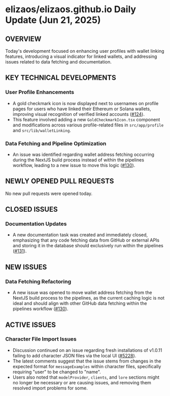 # elizaos/elizaos.github.io Daily Update (Jun 21, 2025)
## OVERVIEW 
Today's development focused on enhancing user profiles with wallet linking features, introducing a visual indicator for linked wallets, and addressing issues related to data fetching and documentation.

## KEY TECHNICAL DEVELOPMENTS

### User Profile Enhancements
- A gold checkmark icon is now displayed next to usernames on profile pages for users who have linked their Ethereum or Solana wallets, improving visual recognition of verified linked accounts ([#124](https://github.com/elizaos/elizaos.github.io/pull/124)).
- This feature involved adding a new `GoldCheckmarkIcon.tsx` component and modifications across various profile-related files in `src/app/profile` and `src/lib/walletLinking`.

### Data Fetching and Pipeline Optimization
- An issue was identified regarding wallet address fetching occurring during the NextJS build process instead of within the pipelines workflow, leading to a new issue to move this logic ([#130](https://github.com/elizaos/elizaos.github.io/issues/130)).

## NEWLY OPENED PULL REQUESTS
No new pull requests were opened today.

## CLOSED ISSUES

### Documentation Updates
- A new documentation task was created and immediately closed, emphasizing that any code fetching data from GitHub or external APIs and storing it in the database should exclusively run within the pipelines ([#131](https://github.com/elizaos/elizaos.github.io/issues/131)).

## NEW ISSUES

### Data Fetching Refactoring
- A new issue was opened to move wallet address fetching from the NextJS build process to the pipelines, as the current caching logic is not ideal and should align with other GitHub data fetching within the pipelines workflow ([#130](https://github.com/elizaos/elizaos.github.io/issues/130)).

## ACTIVE ISSUES

### Character File Import Issues
- Discussion continued on an issue regarding fresh installations of v1.0.11 failing to add character JSON files via the local UI ([#5228](https://github.com/elizaos/elizaos.github.io/issues/5228)).
- The latest comments suggest that the issue stems from changes in the expected format for `messageExamples` within character files, specifically requiring "user" to be changed to "name".
- Users also noted that `modelProvider`, `clients`, and `lore` sections might no longer be necessary or are causing issues, and removing them resolved import problems for some.
